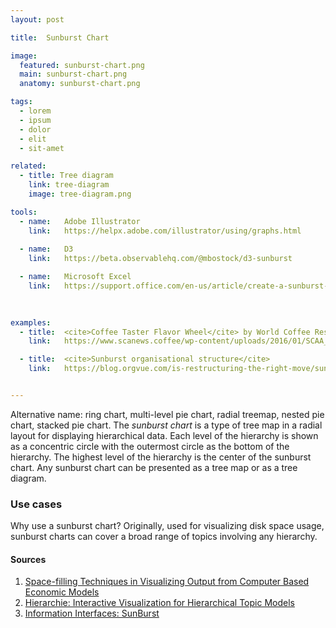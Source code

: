 ```yaml
---
layout: post

title:  Sunburst Chart

image:
  featured: sunburst-chart.png
  main: sunburst-chart.png
  anatomy: sunburst-chart.png

tags:
  - lorem
  - ipsum
  - dolor
  - elit
  - sit-amet

related:
  - title: Tree diagram
    link: tree-diagram
    image: tree-diagram.png

tools:
  - name:   Adobe Illustrator
    link:   https://helpx.adobe.com/illustrator/using/graphs.html
    
  - name:   D3
    link:   https://beta.observablehq.com/@mbostock/d3-sunburst

  - name:   Microsoft Excel
    link:   https://support.office.com/en-us/article/create-a-sunburst-chart-in-office-4a127977-62cd-4c11-b8c7-65b84a358e0c
    
    

examples:
  - title:  <cite>Coffee Taster Flavor Wheel</cite> by World Coffee Research
    link:   https://www.scanews.coffee/wp-content/uploads/2016/01/SCAA_FlavorWheel.01.18.15.jpg

  - title:  <cite>Sunburst organisational structure</cite>
    link:   https://blog.orgvue.com/is-restructuring-the-right-move/sunburst-organisational-structure/


---
```

Alternative name: ring chart, multi-level pie chart, radial treemap, nested pie chart, stacked pie chart. The <dfn>sunburst chart</dfn> is a type of tree map in a radial layout for displaying hierarchical data. Each level of the hierarchy is shown as a concentric circle with the outermost circle as the bottom of the hierarchy. The highest level of the hierarchy is the center of the sunburst chart. Any sunburst chart can be presented as a tree map or as a tree diagram.

<!--more-->

### Use cases

Why use a sunburst chart? Originally, used for visualizing disk space usage, sunburst charts can cover a broad range of topics involving any hierarchy.


#### Sources
1. [Space-filling Techniques in Visualizing Output from Computer Based Economic Models](https://docplayer.net/10952353-Space-filling-techniques-in-visualizing-output-from-computer-based-economic-models.html)
2. [Hierarchie: Interactive Visualization for Hierarchical Topic Models](http://www.aclweb.org/anthology/W14-3111)
3. [Information Interfaces: SunBurst](https://www.cc.gatech.edu/gvu/ii/sunburst/)
